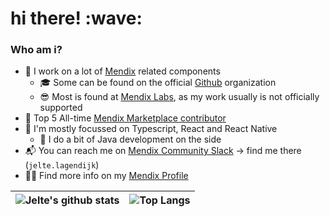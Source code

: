 <h1>hi there! :wave:</h1>

<h3>Who am i?</h3>

- 💪 I work on a lot of [Mendix](https://mendix.com) related components
  - 🎓 Some can be found on the official [Github](https://github.com/mendix) organization
  - 😎 Most is found at [Mendix Labs](https://github.com/mendixlabs), as my work usually is not officially supported
- 🥇 Top 5 All-time [Mendix Marketplace contributor](https://developer.mendixcloud.com/link/leaderboards)
- 📙 I'm mostly focussed on Typescript, React and React Native
  - 🔬 I do a bit of Java development on the side
- 📬 You can reach me on [Mendix Community Slack](https://mendixcommunity.slack.com/) -> find me there (`jelte.lagendijk`)
- 👨‍💻 Find more info on my [Mendix Profile](https://developer.mendixcloud.com/link/profile/overview/24785)


![Jelte's github stats](https://github-readme-stats.vercel.app/api?username=jeltemx&show_icons=true&theme=vue-dark)|![Top Langs](https://github-readme-stats.vercel.app/api/top-langs/?username=jeltemx&theme=vue-dark&layout=compact)
-|-
